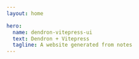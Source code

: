 ```yaml
---
layout: home

hero:
  name: dendron-vitepress-ui
  text: Dendron + Vitepress
  tagline: A website generated from notes
---
```

